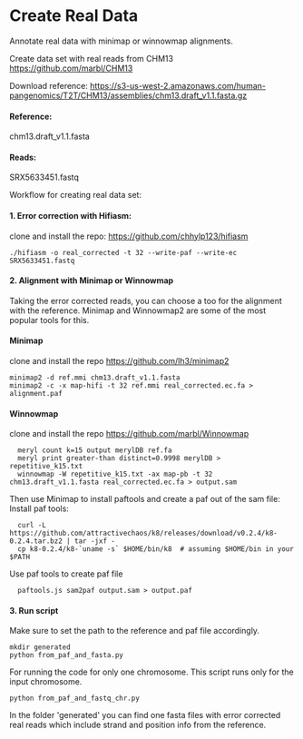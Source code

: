 # Create Real Data

Annotate real data with minimap or winnowmap alignments. 

Create data set with real reads from CHM13 https://github.com/marbl/CHM13

Download reference: 
https://s3-us-west-2.amazonaws.com/human-pangenomics/T2T/CHM13/assemblies/chm13.draft_v1.1.fasta.gz

#### Reference:
chm13.draft_v1.1.fasta
#### Reads:
SRX5633451.fastq

Workflow for creating real data set:
#### 1. Error correction with Hifiasm:
clone and install the repo: https://github.com/chhylp123/hifiasm
```
./hifiasm -o real_corrected -t 32 --write-paf --write-ec SRX5633451.fastq
```

#### 2. Alignment with Minimap or Winnowmap
Taking the error corrected reads, you can choose a too for the alignment with the reference. Minimap and Winnowmap2 are some of the most popular tools for this.

#### Minimap
clone and install the repo https://github.com/lh3/minimap2
```
minimap2 -d ref.mmi chm13.draft_v1.1.fasta
minimap2 -c -x map-hifi -t 32 ref.mmi real_corrected.ec.fa > alignment.paf
```
#### Winnowmap
clone and install the repo https://github.com/marbl/Winnowmap
```
  meryl count k=15 output merylDB ref.fa
  meryl print greater-than distinct=0.9998 merylDB > repetitive_k15.txt
  winnowmap -W repetitive_k15.txt -ax map-pb -t 32 chm13.draft_v1.1.fasta real_corrected.ec.fa > output.sam
```
Then use Minimap to install paftools and create a paf out of the sam file:
Install paf tools:
```
  curl -L https://github.com/attractivechaos/k8/releases/download/v0.2.4/k8-0.2.4.tar.bz2 | tar -jxf -
  cp k8-0.2.4/k8-`uname -s` $HOME/bin/k8  # assuming $HOME/bin in your $PATH
```
Use paf tools to create paf file
```
  paftools.js sam2paf output.sam > output.paf
```

#### 3. Run script
Make sure to set the path to the reference and paf file accordingly.
```
mkdir generated
python from_paf_and_fasta.py
```
For running the code for only one chromosome. This script runs only for the input chromosome.
```
python from_paf_and_fastq_chr.py
```
In the folder 'generated' you can find one fasta files with error corrected real reads which include strand and position info from the reference.
